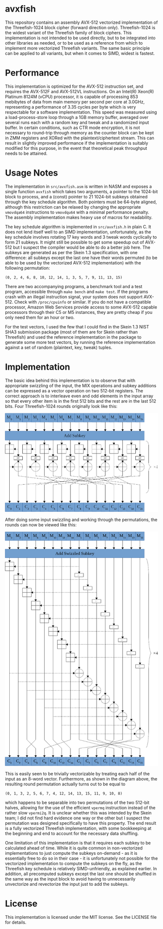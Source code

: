 avxfish
=======

This repository contains an assembly AVX-512 vectorized implementation of the Threefish-1024 block cipher (forward direction only). Threefish-1024 is the widest variant of the Threefish family of block ciphers. This implementation is not intended to be used directly, but to be integrated into other libraries as needed, or to be used as a reference from which to implement more vectorized Threefish variants. The same basic principle can be applied to all variants, but when it comes to SIMD, widest is fastest.

# Performance

This implementation is optimized for the AVX-512 instruction set, and requires the AVX-512F and AVX-512VL instructions. On an Intel(R) Xeon(R) Platinum 8124M (vCPU) processor, it is capable of processing 853 mebibytes of data from main memory per second per core at 3.0GHz, representing a performance of 3.35 cycles per byte which is very respectable for a software implementation. This speed was measured using a load-process-store loop through a 1GB memory buffer, averaged over several runs each with a random key and tweak and a randomized input buffer. In certain conditions, such as CTR mode encryption, it is not necessary to round-trip through memory as the counter block can be kept in ZMM registers and XORed with the plaintext/ciphertext stream. This can result in slightly improved performance if the implementation is suitably modified for this purpose, in the event that theoretical peak throughput needs to be attained.

# Usage Notes

The implementation in `src/avxfish.asm` is written in NASM and exposes a single function `avxfish` which takes two arguments, a pointer to the 1024-bit block to process, and a (const) pointer to 21 1024-bit subkeys obtained through the key schedule algorithm. Both pointers must be 64-byte aligned, although this restriction can be relaxed by changing the appropriate `vmovdqa64` instructions to `vmovdqu64` with a minimal performance penalty. The assembly implementation makes heavy use of macros for readability.

The key schedule algorithm is implemented in `src/avxfish.h` in plain C. It does not lend itself well to an SIMD implementation, unfortunately, as the key schedule involves rotating 17 key words and 3 tweak words cyclically to form 21 subkeys. It might still be possible to get some speedup out of AVX-512 but I suspect the compiler would be able to do a better job here. The subkeys are generated as per the Skein 1.3 specification, with one difference: all subkeys except the last one have their words permuted (to be able to be used by the vectorized AVX-512 implementation) with the following permutation:

    (0, 2, 4, 6, 8, 10, 12, 14, 1, 3, 5, 7, 9, 11, 13, 15)

There are two accompanying programs, a benchmark tool and a test program, accessible through `make bench` and `make test`. If the programs crash with an illegal instruction signal, your system does not support AVX-512. Check with `/proc/cpuinfo` or similar. If you do not have a compatible processor, Amazon Web Services provide access to some AVX-512 capable processors through their C5 or M5 instances, they are pretty cheap if you only need them for an hour or two.

For the test vectors, I used the few that I could find in the Skein 1.3 NIST SHA3 submission package (most of them are for Skein rather than Threefish) and used the reference implementation in the package to generate some more test vectors, by running the reference implementation against a set of random (plaintext, key, tweak) tuples.

# Implementation

The basic idea behind this implementation is to observe that with appropriate swizzling of the input, the MIX operations and subkey additions can be expressed as a vector operation on two 512-bit registers. The correct approach is to interleave even and odd elements in the input array so that every other item is in the first 512 bits and the rest are in the last 512 bits. Four Threefish-1024 rounds originally look like this:

<p align="center">
<img src="https://github.com/TomCrypto/avxfish/blob/master/media/diagram-standard.png?raw=true" alt="Standard Threefish-1024 round structure"/>
</p>

After doing some input swizzling and working through the permutations, the rounds can now be viewed like this:

<p align="center">
<img src="https://github.com/TomCrypto/avxfish/blob/master/media/diagram-vectorized.png?raw=true" alt="Vectorized Threefish-1024 round structure"/>
</p>

This is easily seen to be trivially vectorizable by treating each half of the input as an 8-word vector. Furthermore, as shown in the diagram above, the resulting round permutation actually turns out to be equal to

    (0, 1, 3, 2, 5, 6, 7, 4, 12, 14, 13, 15, 11, 9, 10, 8)

which happens to be separable into two permutations of the two 512-bit halves, allowing for the use of the efficient `vpermq` instruction instead of the rather slow `vpermi2q`. It is unclear whether this was intended by the Skein team; I did not find hard evidence one way or the other but I suspect the permutation was designed specifically to have this property. The end result is a fully vectorized Threefish implementation, with some bookkeeping at the beginning and end to account for the necessary data shuffling.

One limitation of this implementation is that it requires each subkey to be calculated ahead of time. While it is quite common in non-vectorized implementations to just compute the subkeys on-demand - as it is essentially free to do so in their case - it is unfortunately not possible for the vectorized implementation to compute the subkeys on the fly, as the Threefish key schedule is relatively SIMD-unfriendly, as explained earlier. In addition, all precomputed subkeys except the last one should be shuffled in the same way as the input block to avoid having to unnecessarily unvectorize and revectorize the input just to add the subkeys.

# License

This implementation is licensed under the MIT license. See the LICENSE file for details.
